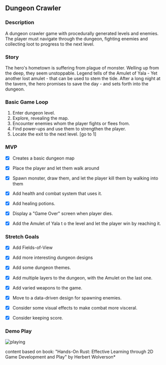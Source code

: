 

## Dungeon Crawler

### Description
A dungeon crawler game with procedurally generated levels and enemies. The player must navigate through the dungeon, fighting enemies and collecting loot to progress to the next level.

### Story
The hero's hometown is suffering from plague of monster. Welling up from the deep, they seem unstoppable. Legend tells of the Amulet of Yala - Yet another lost amulet - that can be used to stem the tide. After a long night at the tavern, the hero promises to save the day - and sets forth into the dungeon.


### Basic Game Loop
1. Enter dungeon level.
2. Explore, revealing the map.
3. Encounter enemies whom the player fights or flees from.
4. Find power-ups and use them to strengthen the player.
5. Locate the exit to the next level. 
[go to 1]

### MVP
- [x] Creates a basic dungeon map
- [x] Place the player and let them walk around
- [x] Spawn monster, draw them, and let the player kill them by walking into them
- [x] Add health and combat system that uses it.
- [x] Add healing potions.
- [x] Display a "Game Over" screen when player dies.
- [x] Add the Amulet of Yala t o the level and let the player win by reaching it.


### Stretch Goals
- [x] Add Fields-of-View
- [x] Add more interesting dungeon designs
- [x] Add some dungeon themes.
- [x] Add multiple layers to the dungeon, with the Amulet on the last one.
- [x] Add varied weapons to the game.
- [x] Move to a data-driven design for spawning enemies.
- [x] Consider some visual effects to make combat more visceral.
- [x] Consider keeping score.


### Demo Play
![playing](https://github.com/dibolsoni/dungeon_crawl/assets/17862078/8865bf1d-3afc-409f-ac72-b2d0ca328740)



content based on book: "Hands-On Rust: Effective Learning through 2D Game Development and Play" by Herbert Wolverson*

